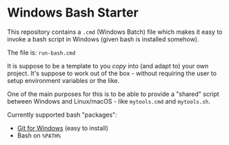 # Windows Bash Starter

This repository contains a `.cmd` (Windows Batch) file which makes it easy
to invoke a bash script in Windows (given bash is installed somehow).

The file is: `run-bash.cmd`

It is suppose to be a template to you *copy* into (and adapt to) your own project.
It's suppose to work out of the box - without requiring the user to setup
environment variables or the like.

One of the main purposes for this is to be able to provide a "shared" script
between Windows and Linux/macOS - like `mytools.cmd` and `mytools.sh`.

Currently supported bash "packages":

* [Git for Windows](https://git-for-windows.github.io/) (easy to install)
* Bash on `%PATH%`
